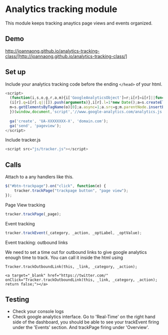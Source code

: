 # Analytics tracking module

This module keeps tracking anaytics page views and events organized.

## Demo
http://joannaong.github.io/analytics-tracking-class/[http://joannaong.github.io/analytics-tracking-class/]

## Set up
Include your analytics tracking code before the ending ```</head>``` of your html.

```javascript
<script>
  (function(i,s,o,g,r,a,m){i['GoogleAnalyticsObject']=r;i[r]=i[r]||function(){
  (i[r].q=i[r].q||[]).push(arguments)},i[r].l=1*new Date();a=s.createElement(o),
  m=s.getElementsByTagName(o)[0];a.async=1;a.src=g;m.parentNode.insertBefore(a,m)
  })(window,document,'script','//www.google-analytics.com/analytics.js','ga');
 
  ga('create', 'UA-XXXXXXXX-X', 'domain.com');
  ga('send', 'pageview');
</script>
```

Include tracker.js
```javascript
<script src="js/tracker.js"></script>
```

## Calls
Attach to a any handlers like this. 

```javascript
$("#btn-trackpage").on("click", function(e) {
	tracker.trackPage("trackpage button", "page view");
});
```

Page View tracking
```javascript
tracker.trackPage(_page);
```

Event tracking
```javascript
tracker.trackEvent(_category, _action, _optLabel, _optValue);
```

Event tracking: outbound links

We need to set a time out for outbound links to give google analytics enough time to track.
You can call it inside the html using 
```
Tracker.trackOutboundLink(this, _link, _category, _action);

<a target="_blank" href="https://twitter.com/" onClick="Tracker.trackOutboundLink(this, _link, _category, _action); return false;"></a>
```

## Testing
- Check your console logs
- Check google analytics interface. Go to 'Real-Time' on the right hand side of the dashboard, you should be able to see your trackEvent firing under the 'Events' section. And trackPage firing under 'Overview'.